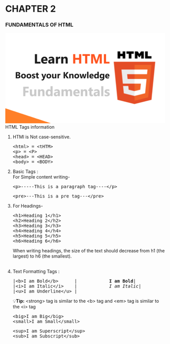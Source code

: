 # CHAPTER 2
### FUNDAMENTALS OF HTML

![Banner](https://github.com/Ninja-Vikash/Assets/blob/main/HTML%20Assets/HTML%20fundamentals.png)
HTML Tags information
<ol>
<li>HTMl is Not case-sensitive.</li>
<pre>
&lthtml&gt = &lttHTM&gt
&ltp&gt = &ltP&gt
&lthead&gt = &ltHEAD&gt
&ltbody&gt = &ltBODY&gt
</pre>
<li>Basic Tags :</li>
For Simple content writing-
<pre>&ltp&gt-----This is a paragraph tag----&lt/p&gt</pre>
<pre>&ltpre&gt---This is a pre tag---&lt/pre&gt</pre>
<li>For Headings-</li>
<pre>
&lth1&gtHeading 1&lt/h1&gt
&lth2&gtHeading 2&lt/h2&gt
&lth3&gtHeading 3&lt/h3&gt
&lth4&gtHeading 4&lt/h4&gt
&lth5&gtHeading 5&lt/h5&gt
&lth6&gtHeading 6&lt/h6&gt
</pre>
<p>When writing headings, the size of the text should decrease from h1 (the largest) to h6 (the smallest).</p>
<br>
<li>Text Formatting Tags :</li>
<pre>
|&ltb&gtI am Bold&lt/b&gt      |            <b>I am Bold</b>|
|&lti&gtI am Italic&lt/i&gt    |            <i>I am Italic</i>|
|&ltu&gtI am Underline&lt/u&gt |
</pre>
<p>💡<b>Tip:</b> &ltstrong&gt tag is similar to the &ltb&gt tag and &ltem&gt tag is similar to the &lti&gt tag</p>
<pre>
&ltbig&gtI am Big&lt/big&gt
&ltsmall&gtI am Small&lt/small&gt
</pre>

<pre>
&ltsup&gtI am Superscript&lt/sup&gt
&ltsub&gtI am Subscript&lt/sub&gt
</pre>
</ol>
